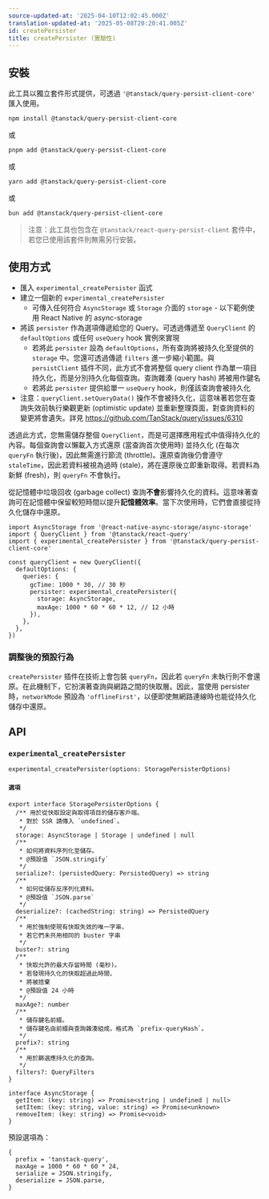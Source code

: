 ```yaml
---
source-updated-at: '2025-04-10T12:02:45.000Z'
translation-updated-at: '2025-05-08T20:20:41.005Z'
id: createPersister
title: createPersister (實驗性)
---
```


## 安裝

此工具以獨立套件形式提供，可透過 `'@tanstack/query-persist-client-core'` 匯入使用。

```bash
npm install @tanstack/query-persist-client-core
```

或

```bash
pnpm add @tanstack/query-persist-client-core
```

或

```bash
yarn add @tanstack/query-persist-client-core
```

或

```bash
bun add @tanstack/query-persist-client-core
```

> 注意：此工具也包含在 `@tanstack/react-query-persist-client` 套件中，若您已使用該套件則無需另行安裝。

## 使用方式

- 匯入 `experimental_createPersister` 函式
- 建立一個新的 `experimental_createPersister`
  - 可傳入任何符合 `AsyncStorage` 或 `Storage` 介面的 `storage` - 以下範例使用 React Native 的 async-storage
- 將該 `persister` 作為選項傳遞給您的 Query。可透過傳遞至 `QueryClient` 的 `defaultOptions` 或任何 `useQuery` hook 實例來實現
  - 若將此 `persister` 設為 `defaultOptions`，所有查詢將被持久化至提供的 `storage` 中。您還可透過傳遞 `filters` 進一步縮小範圍。與 `persistClient` 插件不同，此方式不會將整個 query client 作為單一項目持久化，而是分別持久化每個查詢。查詢雜湊 (query hash) 將被用作鍵名
  - 若將此 `persister` 提供給單一 `useQuery` hook，則僅該查詢會被持久化
- 注意：`queryClient.setQueryData()` 操作不會被持久化，這意味著若您在查詢失效前執行樂觀更新 (optimistic update) 並重新整理頁面，對查詢資料的變更將會遺失。詳見 https://github.com/TanStack/query/issues/6310

透過此方式，您無需儲存整個 `QueryClient`，而是可選擇應用程式中值得持久化的內容。每個查詢會以懶載入方式還原 (當查詢首次使用時) 並持久化 (在每次 `queryFn` 執行後)，因此無需進行節流 (throttle)。還原查詢後仍會遵守 `staleTime`，因此若資料被視為過時 (stale)，將在還原後立即重新取得。若資料為新鮮 (fresh)，則 `queryFn` 不會執行。

從記憶體中垃圾回收 (garbage collect) 查詢**不會**影響持久化的資料。這意味著查詢可在記憶體中保留較短時間以提升**記憶體效率**。當下次使用時，它們會直接從持久化儲存中還原。

```tsx
import AsyncStorage from '@react-native-async-storage/async-storage'
import { QueryClient } from '@tanstack/react-query'
import { experimental_createPersister } from '@tanstack/query-persist-client-core'

const queryClient = new QueryClient({
  defaultOptions: {
    queries: {
      gcTime: 1000 * 30, // 30 秒
      persister: experimental_createPersister({
        storage: AsyncStorage,
        maxAge: 1000 * 60 * 60 * 12, // 12 小時
      }),
    },
  },
})
```

### 調整後的預設行為

`createPersister` 插件在技術上會包裝 `queryFn`，因此若 `queryFn` 未執行則不會還原。在此機制下，它扮演著查詢與網路之間的快取層。因此，當使用 persister 時，`networkMode` 預設為 `'offlineFirst'`，以便即使無網路連線時也能從持久化儲存中還原。

## API

### `experimental_createPersister`

```tsx
experimental_createPersister(options: StoragePersisterOptions)
```

#### `選項`

```tsx
export interface StoragePersisterOptions {
  /** 用於從快取設定與取得項目的儲存客戶端。
   * 對於 SSR 請傳入 `undefined`。
   */
  storage: AsyncStorage | Storage | undefined | null
  /**
   * 如何將資料序列化至儲存。
   * @預設值 `JSON.stringify`
   */
  serialize?: (persistedQuery: PersistedQuery) => string
  /**
   * 如何從儲存反序列化資料。
   * @預設值 `JSON.parse`
   */
  deserialize?: (cachedString: string) => PersistedQuery
  /**
   * 用於強制使現有快取失效的唯一字串，
   * 若它們未共用相同的 buster 字串
   */
  buster?: string
  /**
   * 快取允許的最大存留時間 (毫秒)。
   * 若發現持久化的快取超過此時間，
   * 將被捨棄
   * @預設值 24 小時
   */
  maxAge?: number
  /**
   * 儲存鍵名前綴。
   * 儲存鍵名由前綴與查詢雜湊組成，格式為 `prefix-queryHash`。
   */
  prefix?: string
  /**
   * 用於篩選應持久化的查詢。
   */
  filters?: QueryFilters
}

interface AsyncStorage {
  getItem: (key: string) => Promise<string | undefined | null>
  setItem: (key: string, value: string) => Promise<unknown>
  removeItem: (key: string) => Promise<void>
}
```

預設選項為：

```tsx
{
  prefix = 'tanstack-query',
  maxAge = 1000 * 60 * 60 * 24,
  serialize = JSON.stringify,
  deserialize = JSON.parse,
}
```
